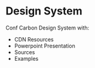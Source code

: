 # Design System

Conf Carbon Design System with:

- CDN Resources
- Powerpoint Presentation
- Sources
- Examples
